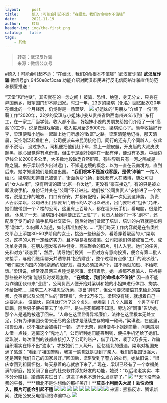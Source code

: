 ```yaml
---
layout:     post
title:      慎入！可能会引起不适：“在缅北，我们的命根本不值钱”
date:       2021-11-19
author:     转载
header-img: img/the-first.png
catalog:   false
tags:
    - 其他
---
```


<blockquote><p>转载：武汉反诈骗<br>
来源：微信公众号</p></blockquote>

#慎入！可能会引起不适：“在缅北，我们的命根本不值钱”
[武汉反诈骗]
**武汉反诈骗**
微信号gh_9450e8cf3caa
功能介绍对武汉市民进行反电信网络诈骗宣传防范和预警推送！

“天堂”和“地狱”，其实就在的一念之间！
被骗、恐惧、绝望，身无分文，只身在异国他乡，眼望国门却不能归家。时过一年，23岁的梁琪（化名）回忆起2020年在缅北的一个月经历，仍觉得是一场噩梦。
![]({{site.baseurl}}/postimg/g6clG0PmrmRexxZCorgGqs7m8UETYoUXprJx7PrDXVCJwXwIFCfT7qRWwMyk169kYrXv12NqJCOXB0VeLdrQ7g.jpeg)
好姐妹的“男朋友”介绍了一份“高薪工作”2020年，22岁的梁琪与小姐妹小姜从贵州省黔西南州兴义市到广东打工，在一家工厂当学徒，收入都不高。
好姐妹小姜的男朋友给她们介绍了一份“高薪”的工作，说是做游戏客服，收入每月至少8000元，梁琪动心了。简单收拾好行李，梁琪便和小姐妹一起踏上她们所想的“致富”之路。梁琪清楚地记得，那天清晨，天空刚泛起鱼肚白，公司便派车来昆明接他们，同行的还有几个同龄人，彼此都不说话。
没过多久，司机便把他们赶下车，换上一艘皮艇，开皮艇的大叔皮肤黝黑，她心里觉得有点奇怪，但由于是跟好姐妹在一起有伴，便没有多想。中缅边界线全长2000多公里，大多数地段缺乏自然屏障，有些界碑只有一河之隔或是一路之隔。由于梁琪很少出过远门，不知道边境的概念，以为一直在云南境内，直到后来，她才知道她们是偷渡出国。
**“我们根本不是游戏客服，是做‘诈骗’”**
一踏入缅北，梁琪就知道自己被骗了，街面黄沙飞扬，到处都有人在赌博，随处可见的“女人站街”，没有所谓的跟“北京一样发达”，更没有“豪车接送”，有的只是被立即没收手机、身份证并关在“公司”不让进出。她们被“公司负责人”安排进了一个大楼，说是工作的地方，门口有保安，并都有配枪，梁琪第一次见到这阵势。
负责人告诉梁琪，公司进出门都要专门刷卡的人才可以进出，出门要经过“组长”允许，她们被带到一个７楼的公司，这里有上百号人，都在埋头玩手机，看电脑，很是忙碌。
休息了一天，梁琪跟小姐妹便正式“上班”了，负责人给她们一本“剧本”，还配发了专门的诈骗手机和社交软件，随后对她们做起了培训，培训的内容就是如何写“剧本”，如何跟人沟通，如何精准加好友......
“我们每天工作内容就是在各类社交平台上添加30-50岁阶段的女士，挑选一些粉丝少，看着穿着靓丽的人”梁琪说，这样的人有一定经济实力，且不容易发现被骗。公司把她们包装成富二代、成功单身男性，在朋友圈发布各种健身、高端聚会的照片，引人入套。她们的任务，先和对方“谈恋爱”，然后，诱导她们投资，一但对方有意向投资，便会有第二批人来接手，与他们继续聊天并诱导其“投资赚钱”，整个过程有点像“工厂的流水线”。
“我们每天向国内的同胞邀约加好友，每天必须加满7个，加不满就加班、不给吃饭。”梁琪说，经常凌晨两三点睡觉是常事。梁琪表示，她一点都不想骗人，只祈祷那些被养的‘猪’能够及时发现套路。
**“在缅北，我们的命根本不值钱”**
因一直不能为诈骗团伙带来“业绩”，公司负责人便开始对梁琪和她的小姐妹进行体罚、拘禁、不给饭吃......梁琪二人不堪忍受折磨，提出“辞职”，但公司要求赔偿其来缅北的路费、食宿费以及公司产生的“管理费”，合计2万多元。梁琪没有钱，就想着自己一定要逃走。
但很快，梁琪就打消了这个念头，她看到十几个人围着一个男子拳打脚踢，随后男子便被带去了“水牢”，是生是死都都不知道。旁边的“同事”告诉她，那个人是逃跑被逮了回来。“人命在这里显得异常廉价，法律在这里根本无处立足，只有为诈骗团伙带来无尽的金钱才是继续生存的唯一砝码。”梁琪说，在这里，报警没用，说不准还会被毒打一顿。
迫于无奈，梁琪便与小姐妹商量，问亲戚朋友借一点钱，逃离这个“鬼地方”，公司听到她们能筹到钱，便把手机还给了她们。梁琪说，每次借到的钱都直接打入了公司的账户，借了几次，凑了2万多元，诈骗组织看实在榨不出“油水”，才放她们二人离开。
回忆缅北的遭遇，梁琪对祖国充满了感激：“看到了祖国警察，我第一感觉就是见到了亲人，我们的祖国很强大，还是回到我们自己的国家最好。”回国后，梁琪受到了警方的处罚，她依旧说：“很庆幸回到祖国怀抱，每天悬着的心就放下来了。”
现在，梁琪已经有了一个幸福美满的家庭，她关闭了自己的社交软件添加好友的功能，她说：“以后老老实实、本本分分赚钱，踏踏实实过日子，这辈子再也不想什么发财梦了。”
![]({{site.baseurl}}/postimg/g6clG0PmrmSEvKbsEMJ5Nve7YLv2F0iazeTsNvEa1tA7eHr5zKPDpTwvbYxFsibbtYnBFZFyicveXD9I9xHhG35KA.jpeg)
**天下没有免费的午餐，****缅北不是你想像的那样美好！****莫贪小利而失大局！****丢性命****慎入，图片可能会引起不适**
![]({{site.baseurl}}/postimg/yJxfatm2k1yqLT89EfUSsAtG5NFoyP4rrt05JZU1GIiaibplcFUHGNawfzA0gGYkDDQEtxNpYZteEovf30RUFqQg.gif)
![]({{site.baseurl}}/postimg/yJxfatm2k1yqLT89EfUSsAtG5NFoyP4rFkfFBPqt0aCPQZS2j4ryyRPgfic3qsClyao3Znz4CPENGERXKW6PSqQ.gif)
![]({{site.baseurl}}/postimg/yJxfatm2k1yqLT89EfUSsAtG5NFoyP4rYeO0B1zWC77fpO1Tqhq6kaymw8UrUGVENMiaUoj9Po6CZFazTNMnd1w.gif)
![]({{site.baseurl}}/postimg/yJxfatm2k1yqLT89EfUSsAtG5NFoyP4ry4FYpeMMZk4GAlO3m05fdpicNNUcd0AEfRpNtF6lFN7CoMVPYe4SS2g.gif)
![]({{site.baseurl}}/postimg/yJxfatm2k1yqLT89EfUSsAtG5NFoyP4rZs7IVNTbZfZtV1r5KABQjQEXUPCho1VEgiagWAruye84MB0yeiczcUfQ.gif)
![]({{site.baseurl}}/postimg/yJxfatm2k1yqLT89EfUSsAtG5NFoyP4riaPGfQ3bWodSgcy8Wc2q551hFPUNiaF5BKhVjzAv29kcb1j6TLttibcEw.gif)
![]({{site.baseurl}}/postimg/yJxfatm2k1yqLT89EfUSsAtG5NFoyP4rMuHUrrSU6AS65djibwAeXLN4icnQ8GicJZUicH4T6dBWRQhvOAmZTzNTiaA.gif)
![]({{site.baseurl}}/postimg/yJxfatm2k1yqLT89EfUSsAtG5NFoyP4rJK3oykO9WX9U2BicvyjKZTg3o1gmGeZWf7znI3WpJgibKbfu7FtrzLKg.gif)
![]({{site.baseurl}}/postimg/yJxfatm2k1yqLT89EfUSsAtG5NFoyP4rNiakP5ricjvyQSA48jDolBbKpIeSOYX7RL2unlY2Monwn2pibaMDiaSPoQ.gif)
来源：熊猫反诈、腾讯新闻、沈阳公安反电信网络诈骗中心
![]({{site.baseurl}}/postimg/8wBAcE4t1v53icnrXHeR8FMbibwNdkT6kSJAmO660MicDINKciacNvGBCu51bf2J5gMh1xLsEc0VibvJS0yXYPib14QQ.jpeg)
